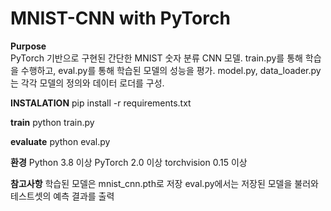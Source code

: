# MNIST-CNN with PyTorch

**Purpose**  
PyTorch 기반으로 구현된 간단한 MNIST 숫자 분류 CNN 모델.
train.py를 통해 학습을 수행하고, eval.py를 통해 학습된 모델의 성능을 평가.
model.py, data_loader.py는 각각 모델의 정의와 데이터 로더를 구성. 

**INSTALATION**
pip install -r requirements.txt

**train**
python train.py

**evaluate**
python eval.py

**환경**
Python 3.8 이상
PyTorch 2.0 이상
torchvision 0.15 이상 

**참고사항**
학습된 모델은 mnist_cnn.pth로 저장
eval.py에서는 저장된 모델을 불러와 테스트셋의 예측 결과를 출력 
